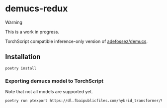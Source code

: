# demucs-redux

> [!WARNING]
> This is a work in progress.

TorchScript compatible inference-only version of [adefossez/demucs](https://github.com/adefossez/demucs).

## Installation

```bash
poetry install
```


### Exporting demucs model to TorchScript

Note that not all models are supported yet.

```bash
poetry run ptexport https://dl.fbaipublicfiles.com/hybrid_transformer/955717e8-8726e21a.th exported/htdemucs.pt
```

